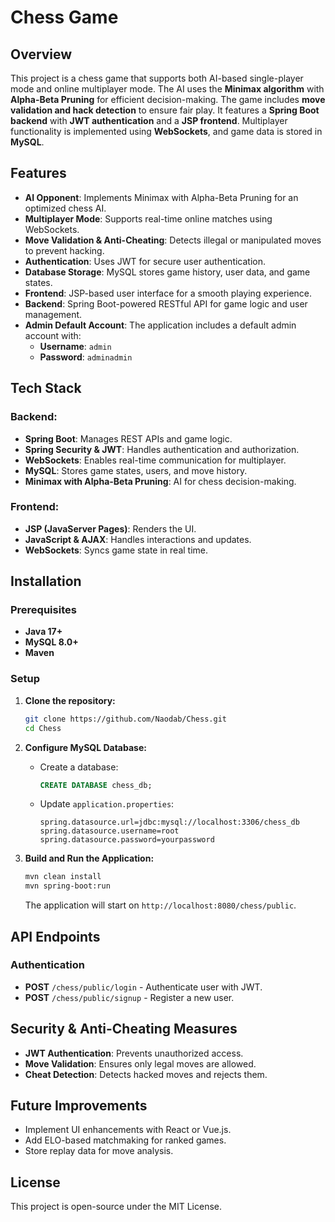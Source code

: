 # Chess Game

## Overview
This project is a chess game that supports both AI-based single-player mode and online multiplayer mode. The AI uses the **Minimax algorithm** with **Alpha-Beta Pruning** for efficient decision-making. The game includes **move validation and hack detection** to ensure fair play. It features a **Spring Boot backend** with **JWT authentication** and a **JSP frontend**. Multiplayer functionality is implemented using **WebSockets**, and game data is stored in **MySQL**.

## Features
- **AI Opponent**: Implements Minimax with Alpha-Beta Pruning for an optimized chess AI.
- **Multiplayer Mode**: Supports real-time online matches using WebSockets.
- **Move Validation & Anti-Cheating**: Detects illegal or manipulated moves to prevent hacking.
- **Authentication**: Uses JWT for secure user authentication.
- **Database Storage**: MySQL stores game history, user data, and game states.
- **Frontend**: JSP-based user interface for a smooth playing experience.
- **Backend**: Spring Boot-powered RESTful API for game logic and user management.
- **Admin Default Account**: The application includes a default admin account with:
  - **Username**: `admin`
  - **Password**: `adminadmin`

## Tech Stack
### Backend:
- **Spring Boot**: Manages REST APIs and game logic.
- **Spring Security & JWT**: Handles authentication and authorization.
- **WebSockets**: Enables real-time communication for multiplayer.
- **MySQL**: Stores game states, users, and move history.
- **Minimax with Alpha-Beta Pruning**: AI for chess decision-making.

### Frontend:
- **JSP (JavaServer Pages)**: Renders the UI.
- **JavaScript & AJAX**: Handles interactions and updates.
- **WebSockets**: Syncs game state in real time.

## Installation
### Prerequisites
- **Java 17+**
- **MySQL 8.0+**
- **Maven**

### Setup
1. **Clone the repository:**
   ```bash
   git clone https://github.com/Naodab/Chess.git
   cd Chess
   ```

2. **Configure MySQL Database:**
   - Create a database:
     ```sql
     CREATE DATABASE chess_db;
     ```
   - Update `application.properties`:
     ```properties
     spring.datasource.url=jdbc:mysql://localhost:3306/chess_db
     spring.datasource.username=root
     spring.datasource.password=yourpassword
     ```

3. **Build and Run the Application:**
   ```bash
   mvn clean install
   mvn spring-boot:run
   ```
   The application will start on `http://localhost:8080/chess/public`.

## API Endpoints
### Authentication
- **POST** `/chess/public/login` - Authenticate user with JWT.
- **POST** `/chess/public/signup` - Register a new user.

## Security & Anti-Cheating Measures
- **JWT Authentication**: Prevents unauthorized access.
- **Move Validation**: Ensures only legal moves are allowed.
- **Cheat Detection**: Detects hacked moves and rejects them.

## Future Improvements
- Implement UI enhancements with React or Vue.js.
- Add ELO-based matchmaking for ranked games.
- Store replay data for move analysis.

## License
This project is open-source under the MIT License.

